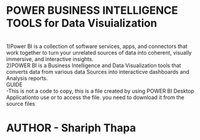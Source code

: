 <h1>POWER BUSINESS INTELLIGENCE TOOLS for Data Visuialization</h1><br>
1)Power BI is a collection of software services, apps, and connectors that work together to turn your unrelated sources of data into coherent, visually immersive, and interactive insights.<br>
2)POWER BI is a Business Intelligence and Data Visualization tools that converts data from various data Sources into interacticve dashboards and Analysis reports.<br>
GUIDE<br>
    -This is not a code to copy, this is a file created by using POWER BI Desktop Applicationto use or to access the file. you need to download it from the source files<br>

<h1>AUTHOR - Shariph Thapa</h1>
